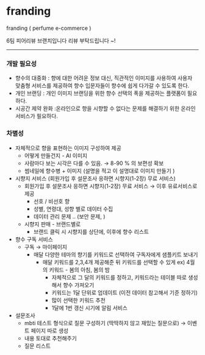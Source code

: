 # franding
franding ( perfume e-commerce )

6팀 피어리뷰 브랜치입니다 
리뷰 부탁드립니다 ~! 

--- 

### 개발 필요성

- 향수의 대중화 : 향에 대한 어려운 정보 대신, 직관적인 이미지를 사용하여 사용자 맞춤형 서비스를 제공하여 향수 입문자들이 향수에 쉽게 다가갈 수 있도록 한다.
- 개인 브랜딩 : 개인 이미지 브랜딩을 위한 향수 선택의 폭을 제공하는 플랫폼이 필요하다.
- 시공간 제약 완화 :온라인으로 향을 시향할 수 없다는 문제를 해결하기 위한 온라인 서비스가 필요하다.

### 차별성

- 자체적으로 향을 표현하는 이미지 구성하여 제공
    - 어떻게 만들건지 - AI 이미지
    - 사람마다 보는 시각은 다를 수 있음. → 8-90 % 의 보편성 확보
    - 썸네일에 향수병 + 이미지 (설명을 적고 이 설명대로 이미지 만들기 )
- 시향지 서비스 (회원가입 후 설문조사 응하면 시향지(1-2장) 무료 서비스)
    - 회원가입 후 설문조사 응하면 시향지(1-2장) 무료 서비스 → 이후 유료서비스로 제공
        - 선호 / 비선호 향
        - 성별, 연령대, 성향 별로 데이터 수집
        - 데이터 관리 문제 .. (보안 문제, )
    - 시향지 판매 - 브랜드별로
        - 브랜드 클릭 시 시향지를 상단에,  이후에 향수 리스트
- 향수 구독 서비스
    - 구독 → 마이페이지
        - 매달 다양한 테마의 향기를 키워드로 선택하여 구독자에게 샘플키트 보내기
            - 매달 키워드를 2,3,4개 제공해준 뒤 키워드를 선택할 수 있게 ex) 4월의 키워드 - 봄의 아침, 봄의 밤
                - 자체적으로 그 달의 키워드를 정하고, 키워드라는 테이블 따로 생성해서 향수 가져오기
                - 키워드는 1달 단위로 업데이트 (이전 데이터 참고해서 기준 정하기)
                - 많이 선택한 키워드 추천
                - 1달에 1번 갱신 시기에 알림 서비스
- 설문조사
    - mbti 테스트 형식으로 질문 구성하기 (딱딱하지 않고 재밌는 질문으로) → 이벤트 페이지 따로 생성
    - 내용 토대로 추천해주기
    - 질문 리스트